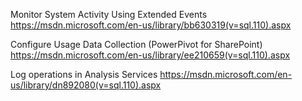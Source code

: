 Monitor System Activity Using Extended Events
https://msdn.microsoft.com/en-us/library/bb630319(v=sql.110).aspx

Configure Usage Data Collection (PowerPivot for SharePoint)
https://msdn.microsoft.com/en-us/library/ee210659(v=sql.110).aspx

Log operations in Analysis Services
https://msdn.microsoft.com/en-us/library/dn892080(v=sql.110).aspx